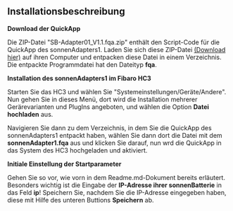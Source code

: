 ## Installationsbeschreibung

**Download der QuickApp**

Die ZIP-Datei "SB-Adapter01_V1.1.fqa.zip" enthält den Script-Code für die QuickApp des sonnenAdapters1. Laden Sie sich diese ZIP-Datei [(Download hier)](/QuickAppCode/SB-Adapter01_V1.1.fqa.zip) auf ihren Computer und entpacken diese Datei in einem Verzeichnis. Die entpackte Programmdatei hat den Dateityp **fqa**.

**Installation des sonnenAdapters1 im Fibaro HC3**

Starten Sie das HC3 und wählen Sie "Systemeinstellungen/Geräte/Andere". Nun gehen Sie in dieses Menü, dort wird die Installation mehrerer Gerärevarianten und PlugIns angeboten, und wählen die Option **Datei hochladen** aus. 

Navigieren Sie dann zu dem Verzeichnis, in dem Sie die QuickApp des sonnenAdapters1 entpackt haben, wählen Sie dann dort die Datei mit dem **sonnenAdapter1.fqa** aus und klicken Sie darauf, nun wrd die QuickApp in das System des HC3 hochgeladen und aktiviert.

**Initiale Einstellung der Startparameter**

Gehen Sie so vor, wie vorn in dem Readme.md-Dokument bereits erläutert. Besonders wichtig ist die Eingabe der **IP-Adresse ihrer sonnenBatterie** in das Feld **ip**! Speichern Sie, nachdem Sie die IP-Adresse eingegeben haben, diese mit Hilfe des unteren Buttions **Speichern** ab.
